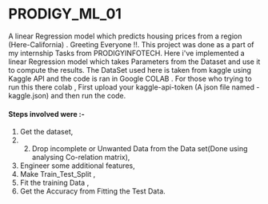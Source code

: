 # PRODIGY_ML_01
A linear Regression model which predicts housing prices from a region (Here-California) .
Greeting Everyone !!. This project was done as a part of my internship Tasks from PRODIGYINFOTECH. Here i've implemented a linear Regression model which takes Parameters from the Dataset and use it to compute the results.
The DataSet used here is taken from kaggle using Kaggle API and the code is ran in Google COLAB .
For those who trying to run this there colab , First upload your kaggle-api-token (A json file named - kaggle.json) and then run the code.
#### Steps involved were :- 
1) Get the dataset,
2) 2) Drop incomplete or Unwanted Data from the Data set(Done using analysing Co-relation matrix),
3) Engineer some additional features,
4) Make Train_Test_Split ,
5) Fit the training Data ,
6) Get the Accuracy from Fitting the Test Data.
